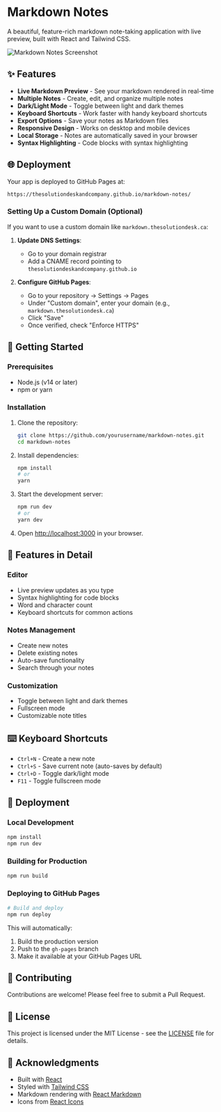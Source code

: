 # Markdown Notes

A beautiful, feature-rich markdown note-taking application with live preview, built with React and Tailwind CSS.

![Markdown Notes Screenshot](https://via.placeholder.com/1200x800/1e293b/ffffff?text=Markdown+Notes+Screenshot)

## ✨ Features

- **Live Markdown Preview** - See your markdown rendered in real-time
- **Multiple Notes** - Create, edit, and organize multiple notes
- **Dark/Light Mode** - Toggle between light and dark themes
- **Keyboard Shortcuts** - Work faster with handy keyboard shortcuts
- **Export Options** - Save your notes as Markdown files
- **Responsive Design** - Works on desktop and mobile devices
- **Local Storage** - Notes are automatically saved in your browser
- **Syntax Highlighting** - Code blocks with syntax highlighting

## 🌐 Deployment

Your app is deployed to GitHub Pages at:

```
https://thesolutiondeskandcompany.github.io/markdown-notes/
```

### Setting Up a Custom Domain (Optional)

If you want to use a custom domain like `markdown.thesolutiondesk.ca`:

1. **Update DNS Settings**:
   - Go to your domain registrar
   - Add a CNAME record pointing to `thesolutiondeskandcompany.github.io`

2. **Configure GitHub Pages**:
   - Go to your repository → Settings → Pages
   - Under "Custom domain", enter your domain (e.g., `markdown.thesolutiondesk.ca`)
   - Click "Save"
   - Once verified, check "Enforce HTTPS"

## 🚀 Getting Started

### Prerequisites

- Node.js (v14 or later)
- npm or yarn

### Installation

1. Clone the repository:
   ```bash
   git clone https://github.com/yourusername/markdown-notes.git
   cd markdown-notes
   ```

2. Install dependencies:
   ```bash
   npm install
   # or
   yarn
   ```

3. Start the development server:
   ```bash
   npm run dev
   # or
   yarn dev
   ```

4. Open [http://localhost:3000](http://localhost:3000) in your browser.

## 🎨 Features in Detail

### Editor
- Live preview updates as you type
- Syntax highlighting for code blocks
- Word and character count
- Keyboard shortcuts for common actions

### Notes Management
- Create new notes
- Delete existing notes
- Auto-save functionality
- Search through your notes

### Customization
- Toggle between light and dark themes
- Fullscreen mode
- Customizable note titles

## ⌨️ Keyboard Shortcuts

- `Ctrl+N` - Create a new note
- `Ctrl+S` - Save current note (auto-saves by default)
- `Ctrl+D` - Toggle dark/light mode
- `F11` - Toggle fullscreen mode

## 🚀 Deployment

### Local Development

```bash
npm install
npm run dev
```

### Building for Production

```bash
npm run build
```

### Deploying to GitHub Pages

```bash
# Build and deploy
npm run deploy
```

This will automatically:
1. Build the production version
2. Push to the `gh-pages` branch
3. Make it available at your GitHub Pages URL

## 🤝 Contributing

Contributions are welcome! Please feel free to submit a Pull Request.

## 📄 License

This project is licensed under the MIT License - see the [LICENSE](LICENSE) file for details.

## 🙏 Acknowledgments

- Built with [React](https://reactjs.org/)
- Styled with [Tailwind CSS](https://tailwindcss.com/)
- Markdown rendering with [React Markdown](https://github.com/remarkjs/react-markdown)
- Icons from [React Icons](https://react-icons.github.io/react-icons/)
